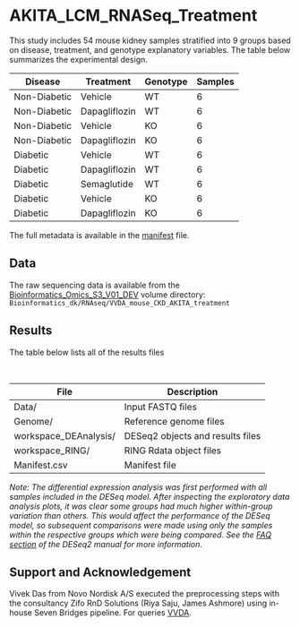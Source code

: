 # AKITA_LCM_RNASeq_Treatment
This study includes 54 mouse kidney samples stratified into 9 groups based on disease, treatment, and genotype explanatory variables. The table below summarizes the experimental design.
&nbsp;

| **Disease** | **Treatment** | **Genotype** | **Samples** |
|---|---|---|---|
| Non-Diabetic | Vehicle | WT | 6 |
| Non-Diabetic | Dapagliflozin | WT | 6 |
| Non-Diabetic | Vehicle | KO | 6 |
| Non-Diabetic | Dapagliflozin | KO | 6 |
| Diabetic | Vehicle | WT | 6 |
| Diabetic | Dapagliflozin | WT | 6 |
| Diabetic | Semaglutide | WT | 6 |
| Diabetic | Vehicle | KO | 6 |
| Diabetic | Dapagliflozin | KO | 6 |

The full metadata is available in the [manifest](https://eu.sbgenomics.com/u/novo-nordisk/akita-ckd-rnaseq-with-treatment/files/633eeb4fb17faa45cbbfafcf/) file.

## Data

The raw sequencing data is available from the [Bioinformatics_Omics_S3_V01_DEV](https://eu.sbgenomics.com/v/novo-nordisk/Bioinformatics_Omics_S3_V01_DEV) volume directory: ``Bioinformatics_dk/RNAseq/VVDA_mouse_CKD_AKITA_treatment``

## Results

The table below lists all of the results files

&nbsp;

| File | Description |
|---|---|
| Data/ | Input FASTQ files |
| Genome/ | Reference genome files |
| workspace_DEAnalysis/ | DESeq2 objects and results files |
| workspace_RING/ | RING Rdata object files |
| Manifest.csv | Manifest file |

*Note: The differential expression analysis was first performed with all samples included in the DESeq model. After inspecting the exploratory data analysis plots, it was clear some groups had much higher within-group variation than others. This would affect the performance of the DESeq model, so subsequent comparisons were made using only the samples within the respective groups which were being compared. See the [FAQ section](https://bioconductor.org/packages/release/bioc/vignettes/DESeq2/inst/doc/DESeq2.html#if-i-have-multiple-groups-should-i-run-all-together-or-split-into-pairs-of-groups) of the DESeq2 manual for more information.*

## Support and Acknowledgement

Vivek Das from Novo Nordisk A/S executed the preprocessing steps with the consultancy Zifo RnD Solutions (Riya Saju, James Ashmore) using in-house Seven Bridges pipeline.
For queries [VVDA](vvda@novonordisk.com).
